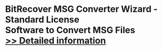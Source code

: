 # BitRecover MSG Converter Wizard - Standard License<br />Software to Convert MSG Files<br />[>> Detailed information](https://secure.shareit.com/shareit/product.html?productid=300849877&affiliateid=200057808)